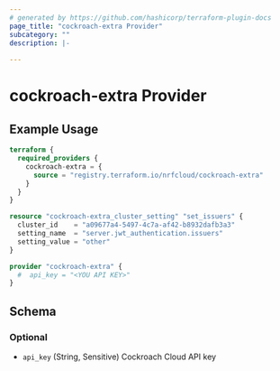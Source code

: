 ```yaml
---
# generated by https://github.com/hashicorp/terraform-plugin-docs
page_title: "cockroach-extra Provider"
subcategory: ""
description: |-
  
---
```


# cockroach-extra Provider



## Example Usage

```terraform
terraform {
  required_providers {
    cockroach-extra = {
      source = "registry.terraform.io/nrfcloud/cockroach-extra"
    }
  }
}

resource "cockroach-extra_cluster_setting" "set_issuers" {
  cluster_id    = "a09677a4-5497-4c7a-af42-b8932dafb3a3"
  setting_name  = "server.jwt_authentication.issuers"
  setting_value = "other"
}

provider "cockroach-extra" {
  #  api_key = "<YOU API KEY>"
}
```

<!-- schema generated by tfplugindocs -->
## Schema

### Optional

- `api_key` (String, Sensitive) Cockroach Cloud API key
